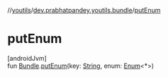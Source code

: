 //[youtils](../../index.md)/[dev.prabhatpandey.youtils.bundle](index.md)/[putEnum](put-enum.md)

# putEnum

[androidJvm]\
fun [Bundle](https://developer.android.com/reference/kotlin/android/os/Bundle.html).[putEnum](put-enum.md)(key: [String](https://kotlinlang.org/api/latest/jvm/stdlib/kotlin/-string/index.html), enum: [Enum](https://kotlinlang.org/api/latest/jvm/stdlib/kotlin/-enum/index.html)&lt;*&gt;)

